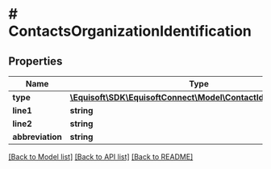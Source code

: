 # # ContactsOrganizationIdentification

## Properties

Name | Type | Description | Notes
------------ | ------------- | ------------- | -------------
**type** | [**\Equisoft\SDK\EquisoftConnect\Model\ContactIdentificationType**](ContactIdentificationType.md) |  |
**line1** | **string** |  | [optional]
**line2** | **string** |  | [optional]
**abbreviation** | **string** |  | [optional]

[[Back to Model list]](../../README.md#models) [[Back to API list]](../../README.md#endpoints) [[Back to README]](../../README.md)
